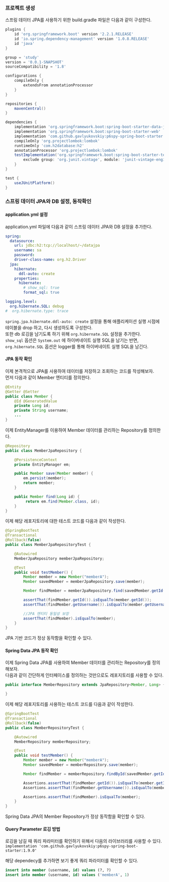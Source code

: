 ### 프로젝트 생성

스프링 데이터 JPA를 사용하기 위한 build.gradle 파일은 다음과 같이 구성한다.

```groovy
plugins {
    id 'org.springframework.boot' version '2.2.1.RELEASE'
    id 'io.spring.dependency-management' version '1.0.8.RELEASE'
    id 'java'
}

group = 'study'
version = '0.0.1-SNAPSHOT'
sourceCompatibility = '1.8'

configurations {
    compileOnly {
        extendsFrom annotationProcessor
    }
}

repositories {
    mavenCentral()
}

dependencies {
    implementation 'org.springframework.boot:spring-boot-starter-data-jpa'
    implementation 'org.springframework.boot:spring-boot-starter-web'
    implementation 'com.github.gavlyukovskiy:p6spy-spring-boot-starter:1.5.7'
    compileOnly 'org.projectlombok:lombok'
    runtimeOnly 'com.h2database:h2'
    annotationProcessor 'org.projectlombok:lombok'
    testImplementation('org.springframework.boot:spring-boot-starter-test') {
        exclude group: 'org.junit.vintage', module: 'junit-vintage-engine'
    }
}

test {
    useJUnitPlatform()
}
```

### 스프링 데이터 JPA와 DB 설정, 동작확인

#### application.yml 설정

application.yml 파일에 다음과 같이 스프링 데이터 JPA와 DB 설정을 추가한다.

```yaml
spring:
  datasource:
    url: jdbc:h2:tcp://localhost/~/datajpa
    username: sa
    password:
    driver-class-name: org.h2.Driver
  jpa:
    hibernate:
      ddl-auto: create
    properties:
      hibernate:
        # show_sql: true
        format_sql: true

logging.level:
  org.hibernate.SQL: debug
#  org.hibernate.type: trace
```

`spring.jpa.hibernate.ddl-auto: create` 설정을 통해 애플리케이션 실행 시점에 테이블을 drop 하고, 다시 생성하도록 구성한다.  
또한 db 로깅을 남기도록 하기 위해 `org.hibernate.SQL` 설정을 추가한다.  
`show_sql` 옵션은 `System.out` 에 하이버네이트 실행 SQL을 남기는 반면, `org.hibernate.SQL` 옵션은 logger를 통해 하이버네이트 실행 SQL을 남긴다.

#### JPA 동작 확인

이제 본격적으로 JPA를 사용하여 데이터를 저장하고 조회하는 코드를 작성해보자.  
먼저 다음과 같이 Member 엔티티를 정의한다.

```java
@Entity
@Getter @Setter
public class Member {
    @Id @GeneratedValue
    private Long id;
    private String username;
    ...
}
```

이제 EntityManager를 이용하여 Member 데이터를 관리하는 Repository를 정의한다.

```java
@Repository
public class MemberJpaRepository {

    @PersistenceContext
    private EntityManager em;

    public Member save(Member member) {
        em.persist(member);
        return member;
    }

    public Member find(Long id) {
         return em.find(Member.class, id);
    }
}
```

이제 해당 레포지토리에 대한 테스트 코드를 다음과 같이 작성한다.

```java
@SpringBootTest
@Transactional
@Rollback(false)
public class MemberJpaRepositoryTest {

    @Autowired
    MemberJpaRepository memberJpaRepository;

    @Test
    public void testMember() {
        Member member = new Member("memberA");
        Member savedMember = memberJpaRepository.save(member);

        Member findMember = memberJpaRepository.find(savedMember.getId());

        assertThat(findMember.getId()).isEqualTo(member.getId());
        assertThat(findMember.getUsername()).isEqualTo(member.getUsername());

        //JPA 엔티티 동일성 보장
        assertThat(findMember).isEqualTo(member);
    }
}
```

JPA 기반 코드가 정상 동작함을 확인할 수 있다.

#### Spring Data JPA 동작 확인

이제 Spring Data JPA를 사용하여 Member 데이터를 관리하는 Repository를 정의해보자.  
다음과 같이 간단하게 인터페이스를 정의하는 것만으로도 레포지토리를 사용할 수 있다.

```java
public interface MemberRepository extends JpaRepository<Member, Long> {

}
```

이제 해당 레포지토리를 사용하는 테스트 코드를 다음과 같이 작성한다.

```java
@SpringBootTest
@Transactional
@Rollback(false)
public class MemberRepositoryTest {

    @Autowired
    MemberRepository memberRepository;

    @Test
    public void testMember() {
        Member member = new Member("memberA");
        Member savedMember = memberRepository.save(member);

        Member findMember = memberRepository.findById(savedMember.getId()).get();

        Assertions.assertThat(findMember.getId()).isEqualTo(member.getId());
        Assertions.assertThat(findMember.getUsername()).isEqualTo(member.getUsername());

        Assertions.assertThat(findMember).isEqualTo(member);
    }
}
```

Spring Data JPA의 Member Repository가 정상 동작함을 확인할 수 있다.

#### Query Parameter 로깅 방법

로깅을 남길 때 쿼리 파라미터를 확인하기 위해서 다음의 라이브러리를 사용할 수 있다.  
`implementation 'com.github.gavlyukovskiy:p6spy-spring-boot-starter:1.9.0'`

해당 dependecy를 추가하면 보기 좋게 쿼리 파라미터를 확인할 수 있다.

```sql
insert into member (username, id) values (?, ?)
insert into member (username, id) values ('memberA', 1)
```
